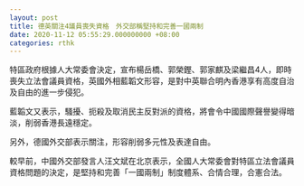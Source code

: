 ```yaml
---
layout: post
title: 德英關注4議員喪失資格　外交部稱堅持和完善一國兩制
date: 2020-11-12 05:55:29.000000000 +08:00
categories: rthk
---
```


特區政府根據人大常委會決定，宣布楊岳橋、郭榮鏗、郭家麒及梁繼昌4人，即時喪失立法會議員資格，英國外相藍韜文形容，是對中英聯合明內香港享有高度自治及自由的進一步侵犯。

藍韜文又表示，騷擾、扼殺及取消民主反對派的資格，將會令中國國際聲譽變得暗淡，削弱香港長遠穩定。

另外，德國外交部表示關注，形容削弱多元性及表達自由。

較早前，中國外交部發言人汪文斌在北京表示，全國人大常委會對特區立法會議員資格問題的決定，是堅持和完善「一國兩制」制度體系、合情合理，合憲合法。

